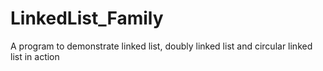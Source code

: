 # LinkedList_Family
A program to demonstrate linked list, doubly linked list and circular linked list in action

